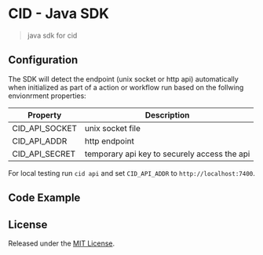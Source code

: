 # CID - Java SDK

> java sdk for cid

## Configuration

The SDK will detect the endpoint (unix socket or http api) automatically when initialized as part of a action or workflow run based on the follwing envionrment properties:

| Property       | Description                                  |
|----------------|----------------------------------------------|
| CID_API_SOCKET | unix socket file                             |
| CID_API_ADDR   | http endpoint                                |
| CID_API_SECRET | temporary api key to securely access the api |

For local testing run `cid api` and set `CID_API_ADDR` to `http://localhost:7400`.

## Code Example

## License

Released under the [MIT License](./LICENSE).
